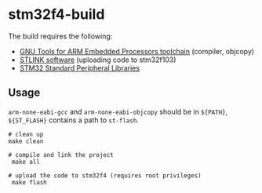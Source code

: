 # stm32f4-build
The build requires the following:
- [GNU Tools for ARM Embedded Processors toolchain](https://launchpad.net/gcc-arm-embedded) (compiler, objcopy)
- [STLINK software](https://github.com/texane/stlink) (uploading code to stm32f103)
- [STM32 Standard Peripheral Libraries](http://www.st.com/content/st_com/en/products/embedded-software/mcus-embedded-software/stm32-embedded-software/stm32-standard-peripheral-libraries/stsw-stm32054.html)


## Usage
`arm-none-eabi-gcc` and `arm-none-eabi-objcopy` should be in `${PATH}`, `${ST_FLASH}` contains a path to `st-flash`.
```
# clean up
make clean

# compile and link the project
 make all

# upload the code to stm32f4 (requires root privileges)
 make flash

